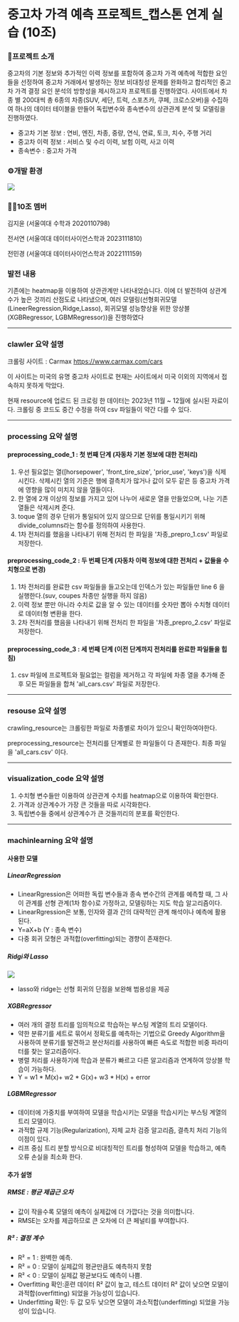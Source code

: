 # 중고차 가격 예측 프로젝트_캡스톤 연계 실습 (10조)

### 🚗프로젝트 소개
중고차의 기본 정보와 추가적인 이력 정보를 포함하여 중고차 가격 예측에 적합한 요인들을 선정하여 중고차 거래에서 발생하는 정보 비대칭성 문제를 완화하고 합리적인 중고차 가격 결정 요인 분석의 방향성을 제시하고자 프로젝트를 진행하였다. 사이트에서 차종 별 200대씩 총 6종의 차종(SUV, 세단, 트럭, 스포츠카, 쿠페, 크로스오버)을 수집하여 하나의 데이터 테이블을 만들어 독립변수와 종속변수의 상관관계 분석 및 모델링을 진행하였다.

- 중고차 기본 정보 : 연비, 엔진, 차종, 중량, 연식, 연료, 토크, 치수, 주행 거리
- 중고차 이력 정보 : 서비스 및 수리 이력, 보험 이력, 사고 이력
- 종속변수 : 중고차 가격


### ⚙️개발 환경
<img src="https://img.shields.io/badge/python-3776AB?style=for-the-badge&logo=python&logoColor=white"> 

### 🙋‍♀️10조 멤버
김지윤 (서울여대 수학과 2020110798)

전서연 (서울여대 데이터사이언스학과 2023111810)

전민경 (서울여대 데이터사이언스학과 2022111159)

### 발전 내용
기존에는 heatmap을 이용하여 상관관계만 나타내었습니다. 이에 더 발전하여 상관계수가 높은 것끼리 산점도로 나타냈으며, 여러 모델링(선형회귀모델(LineerRegression,Ridge,Lasso), 회귀모델 성능향상을 위한 앙상블(XGBRegressor, LGBMRegressor))을 진행하였다

---
### clawler 요약 설명
크롤링 사이트 : Carmax <https://www.carmax.com/cars>

이 사이트는 미국의 유명 중고차 사이트로 현재는 사이트에서 미국 이외의 지역에서 접속하지 못하게 막았다.

현재 resource에 업로드 된 크로링 한 데이터는 2023년 11월 ~ 12월에 실시된 자료이다. 
크롤링 중 코드도 중간 수정을 하여 csv 파일들이 약간 다를 수 있다.

---
### processing 요약 설명
#### preprocessing_code_1 : 첫 번째 단계 (자동차 기본 정보에 대한 전처리)
1. 우선 필요없는 열([horsepower', 'front_tire_size', 'prior_use', 'keys')을 식제 시킨다. 삭제시킨 열의 기준은 행에 결측치가 많거나 값이 모두 같은 등 중고차 가격에 영향을 많이 미치지 않을 열들이다.
2. 한 열에 2개 이상의 정보를 가지고 있어 나누어 새로운 열을 만들었으며, 나눈 기존 열들은 삭제시켜 준다.
3. toque 열의 경우 단위가 통일되어 있지 않으므로 단위를 통일시키기 위해 divide_columns라는 함수를 정의하여 사용한다.
4. 1차 전처리를 했음을 나타내기 위해 전처리 한 파일을 '차종_prepro_1.csv' 파일로 저장한다.

#### preprocessing_code_2 : 두 번째 단계 (자동차 이력 정보에 대한 전처리 + 값들을 수치형으로 변경)
1. 1차 전처리를 완료한 csv 파일들을 들고오는데 인덱스가 있는 파일들만 line 6 을 실행한다.(suv, coupes 차종만 실행을 하지 않음)
2. 이력 정보 뿐만 아니라 수치로 값을 알 수 있는 데이터를 숫자만 뽑아 수치형 데이터로 데이터형 변환을 한다.
3. 2차 전처리를 했음을 나타내기 위해 전처리 한 파일을 '차종_prepro_2.csv' 파일로 저장한다.

#### preprocessing_code_3 : 세 번째 단계 (이전 단계까지 전처리를 완료한 파일들을 힙침)
1. csv 파일에 프로젝트와 필요없는 컬럼을 제거하고 각 파일에 차종 열을 추가해 준 후 모든 파일들을 합쳐 'all_cars.csv' 파일로 저장한다.


---
### resouse 요약 설명
crawling_resource는 크롤링한 파일로 차종별로 차이가 있으니 확인하여야한다.

preprocessing_resource는 전처리를 단계별로 한 파일들이 다 존재한다.
최종 파일을 'all_cars.csv' 이다.

---
### visualization_code 요약 설명
1. 수치형 변수들만 이용하여 상관관계 수치를 heatmap으로 이용하여 확인한다.
2. 가격과 상관계수가 가장 큰 것들을 따로 시각화한다.
3. 독립변수들 중에서 상관계수가 큰 것들끼리의 분포를 확인한다.

---
### machinlearning 요약 설명
#### 사용한 모델
##### LinearRegression
- LinearRgression은 어떠한 독립 변수들과 종속 변수간의 관계를 예측할 때, 그 사이 관계를 선형 관계(1차 함수)로 가정하고, 모델링하는 지도 학습 알고리즘이다.
- LinearRgression은 보통, 인자와 결과 간의 대략적인 관계 해석이나 예측에 활용된다.
- Y=aX+b (Y : 종속 변수)
- 다중 회귀 모형은 과적합(overfitting)되는 경향이 존재한다.

##### Ridgi와 Lasso
<image src='https://github.com/user-attachments/assets/e49cee02-d785-4d86-a6f9-e40925eac050'>
  
- lasso와 ridge는 선형 회귀의 단점을 보완해 범용성을 제공

##### XGBRegressor
- 여러 개의 결정 트리를 임의적으로 학습하는 부스팅 계열의 트리 모델이다.
- 약한 분류기를 세트로 묶어서 정확도를 예측하는 기법으로 Greedy Algorithm을 사용하여 분류기를 발견하고 분산처리를 사용하여 빠른 속도로 적합한 비중 파라미터를 찾는 알고리즘이다.
- 병렬 처리를 사용하기에 학습과 분류가 빠르고 다른 알고리즘과 연계하여 앙상블 학습이 가능하다.
- Y = w1 * M(x)+ w2 * G(x)+ w3 * H(x) + error


##### LGBMRegressor
- 데이터에 가중치를 부여하여 모델을 학습시키는 모델을 학습시키는 부스팅 계열의 트리 모델이다.
- 과적합 규제 기능(Regularization), 자체 교차 검증 알고리즘, 결측치 처리 기능의 이점이 있다.
- 리프 중심 트리 분할 방식으로 비대칭적인 트리를 형성하여 모델을 학습하고, 예측 오류 손실을 최소화 한다.


#### 추가 설명
##### RMSE : 평균 제곱근 오차
- 값이 작을수록 모델의 예측이 실제값에 더 가깝다는 것을 의미합니다.
- RMSE는 오차를 제곱하므로 큰 오차에 더 큰 페널티를 부여합니다.

##### R² : 결정 계수
- R² = 1 :  완벽한 예측.
- R² = 0 :  모델이 실제값의 평균만큼도 예측하지 못함
- R² < 0 : 모델이 실제값 평균보다도 예측이 나쁨.
- Overfitting 확인:훈련 데이터 R² 값이 높고, 테스트 데이터 R² 값이 낮으면 모델이 과적합(overfitting) 되었을 가능성이 있습니다.
- Underfitting 확인: 두 값 모두 낮으면 모델이 과소적합(underfitting) 되었을 가능성이 있습니다.

